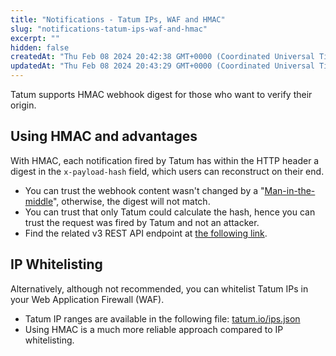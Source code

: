 ```yaml
---
title: "Notifications - Tatum IPs, WAF and HMAC"
slug: "notifications-tatum-ips-waf-and-hmac"
excerpt: ""
hidden: false
createdAt: "Thu Feb 08 2024 20:42:38 GMT+0000 (Coordinated Universal Time)"
updatedAt: "Thu Feb 08 2024 20:43:29 GMT+0000 (Coordinated Universal Time)"
---
```

Tatum supports HMAC webhook digest for those who want to verify their origin. 

## Using HMAC and advantages

With HMAC, each notification fired by Tatum has within the HTTP header a digest in the `x-payload-hash` field, which users can reconstruct on their end. 

- You can trust the webhook content wasn't changed by a "[Man-in-the-middle](https://en.wikipedia.org/wiki/Man-in-the-middle_attack)", otherwise, the digest will not match.
- You can trust that only Tatum could calculate the hash, hence you can trust the request was fired by Tatum and not an attacker.
- Find the related v3 REST API endpoint at [the following link](https://apidoc.tatum.io/tag/Notification-subscriptions/#operation/enableWebHookHmac).

## IP Whitelisting

Alternatively, although not recommended, you can whitelist Tatum IPs in your Web Application Firewall (WAF). 

- Tatum IP ranges are available in the following file: [tatum.io/ips.json](https://ips.tatum.io/ips.json)
- Using HMAC is a much more reliable approach compared to IP whitelisting.
